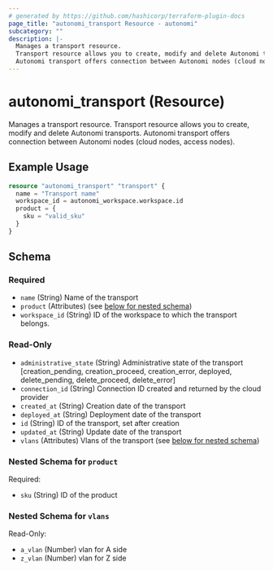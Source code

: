```yaml
---
# generated by https://github.com/hashicorp/terraform-plugin-docs
page_title: "autonomi_transport Resource - autonomi"
subcategory: ""
description: |-
  Manages a transport resource.
  Transport resource allows you to create, modify and delete Autonomi transports.
  Autonomi transport offers connection between Autonomi nodes (cloud nodes, access nodes).
---
```


# autonomi_transport (Resource)

Manages a transport resource. 
Transport resource allows you to create, modify and delete Autonomi transports.
Autonomi transport offers connection between Autonomi nodes (cloud nodes, access nodes).

## Example Usage

```terraform
resource "autonomi_transport" "transport" {
  name = "Transport name"
  workspace_id = autonomi_workspace.workspace.id
  product = {
    sku = "valid_sku"
  }
}
```

<!-- schema generated by tfplugindocs -->
## Schema

### Required

- `name` (String) Name of the transport
- `product` (Attributes) (see [below for nested schema](#nestedatt--product))
- `workspace_id` (String) ID of the workspace to which the transport belongs.

### Read-Only

- `administrative_state` (String) Administrative state of the transport [creation_pending, creation_proceed, creation_error,
deployed, delete_pending, delete_proceed, delete_error]
- `connection_id` (String) Connection ID created and returned by the cloud provider
- `created_at` (String) Creation date of the transport
- `deployed_at` (String) Deployment date of the transport
- `id` (String) ID of the transport, set after creation
- `updated_at` (String) Update date of the transport
- `vlans` (Attributes) Vlans of the transport (see [below for nested schema](#nestedatt--vlans))

<a id="nestedatt--product"></a>
### Nested Schema for `product`

Required:

- `sku` (String) ID of the product


<a id="nestedatt--vlans"></a>
### Nested Schema for `vlans`

Read-Only:

- `a_vlan` (Number) vlan for A side
- `z_vlan` (Number) vlan for Z side
